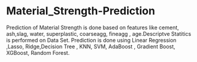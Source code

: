# Material_Strength-Prediction
Prediction of  Material Strength is done based on features like cement, ash,slag, water,
superplastic, coarseagg, fineagg , age.Descriptve Statitics is performed
on Data Set. Prediction is done using Linear Regression ,Lasso,
Ridge,Decision Tree , KNN, SVM, AdaBoost , Gradient Boost, XGBoost,
Random Forest.
